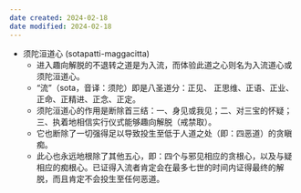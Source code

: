 ```yaml
---
date created: 2024-02-18
date modified: 2024-02-18
---
```

- 须陀洹道心 (sotapatti-maggacitta) 
    - 进入趣向解脱的不退转之道是为入流，而体验此道之心则名为入流道心或须陀洹道心。 
    - “流”（sota，音译：须陀）即是八圣道分：正见、 正思维、正语、正业、正命、正精进、正念、正定。
    - 须陀洹道心的作用是断除首三结：一、身见或我见；二、对三宝的怀疑；三、执着地相信实行仪式能够趣向解脱（戒禁取）。
    - 它也断除了一切强得足以导致投生至低于人道之处（即：四恶道）的贪瞋痴。
    - 此心也永远地根除了其他五心，即：四个与邪见相应的贪根心，以及与疑相应的痴根心。已证得入流者肯定会在最多七世的时间内证得最终的解脱，而且肯定不会投生至任何恶道。

